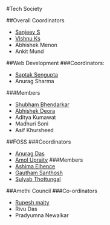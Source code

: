 #Tech Society

##Overall Coordinators
* [Sanjeev S](https://github.com/ddemented)
* [Vishnu Ks](http://github.com/hackerkid)
* Abhishek Menon
* Ankit Mund
	
##Web Development
###Coordinators:
* [Saptak Sengupta](https://www.github.com/SaptakS)
* Anurag Sharma

###Members
* [Shubham Bhendarkar](http://github.com/codebhendi)
* [Abhishek Deora](http://github.com/adeora7)
* Aditya Kumawat
* Madhuri Soni
* Asif Khursheed


##FOSS
###Coordinators
* [Anurag Das](shadowwalkers)
* [Amol Upraity](vampcoder)
###Members
* [Ashima Elhence](elhenceashima)
* [Gautham Santhosh](https://github.com/gauthamzz)
* [Sulyab Thottungal](https://github.com/sulyabtv)


##Amethi Council
###Co-ordinators
* [Rupesh maity](https://www.github.com/deathsurgeon)
* Rivu Das
* Pradyumna Newalkar


